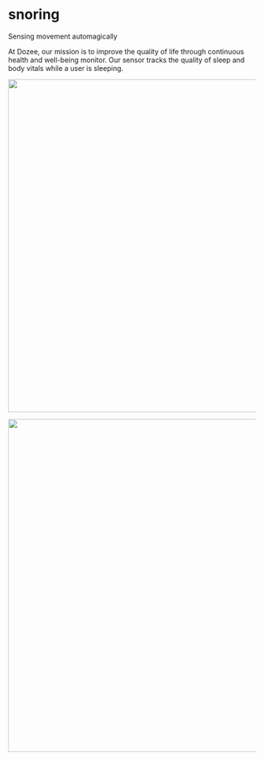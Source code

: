 # snoring
Sensing movement automagically

At Dozee, our mission is to improve the quality of life through continuous health and well-being monitor. Our sensor tracks the quality of sleep and body vitals while a user is sleeping.

<p align="center">
  <img src="https://user-images.githubusercontent.com/30309761/28403582-f2f20c48-6d42-11e7-8c76-621508bb4389.png" width="1366" height="677"/>
</p>

<p align="center">
  <img src="https://user-images.githubusercontent.com/30309761/28405466-cbf50f98-6d4a-11e7-909a-ecc6db5b9f6a.png" width="1366" height="677"/>
</p>
